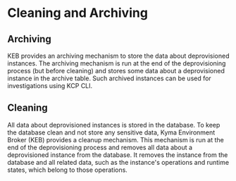 # Cleaning and Archiving

## Archiving

KEB provides an archiving mechanism to store the data about deprovisioned instances.
The archiving mechanism is run at the end of the deprovisioning process (but before cleaning) and stores some data about a deprovisioned instance in the archive table.
Such archived instances can be used for investigations using KCP CLI.

## Cleaning

All data about deprovisioned instances is stored in the database. To keep the database clean and not store any sensitive data, Kyma Environment Broker (KEB) provides a cleanup mechanism.
This mechanism is run at the end of the deprovisioning process and removes all data about a deprovisioned instance from the database. It removes the instance from the database and all related data, such as the instance's operations and runtime states, which belong to those operations.
